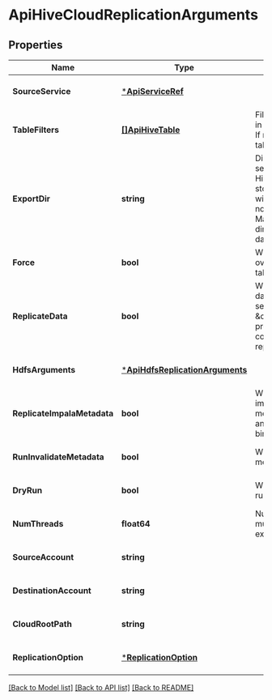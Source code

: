 # ApiHiveCloudReplicationArguments

## Properties
Name | Type | Description | Notes
------------ | ------------- | ------------- | -------------
**SourceService** | [***ApiServiceRef**](ApiServiceRef.md) |  | [optional] [default to null]
**TableFilters** | [**[]ApiHiveTable**](ApiHiveTable.md) | Filters for tables to include in the replication. Optional. If not provided, include all tables in all databases. | [optional] [default to null]
**ExportDir** | **string** | Directory, in the HDFS service where the target Hive service&#x27;s data is stored, where the export file will be saved. Optional. If not provided, Cloudera Manager will pick a directory for storing the data. | [optional] [default to null]
**Force** | **bool** | Whether to force overwriting of mismatched tables. | [optional] [default to null]
**ReplicateData** | **bool** | Whether to replicate table data stored in HDFS. &lt;p/&gt; If set, the \&quot;hdfsArguments\&quot; property must be set to configure the HDFS replication job. | [optional] [default to null]
**HdfsArguments** | [***ApiHdfsReplicationArguments**](ApiHdfsReplicationArguments.md) |  | [optional] [default to null]
**ReplicateImpalaMetadata** | **bool** | Whether to replicate the impala metadata. (i.e. the metadata for impala UDFs and their corresponding binaries in HDFS). | [optional] [default to null]
**RunInvalidateMetadata** | **bool** | Whether to run invalidate metadata query or not | [optional] [default to null]
**DryRun** | **bool** | Whether to perform a dry run. Defaults to false. | [optional] [default to null]
**NumThreads** | **float64** | Number of threads to use in multi-threaded export/import phase | [optional] [default to null]
**SourceAccount** | **string** |  | [optional] [default to null]
**DestinationAccount** | **string** |  | [optional] [default to null]
**CloudRootPath** | **string** |  | [optional] [default to null]
**ReplicationOption** | [***ReplicationOption**](ReplicationOption.md) |  | [optional] [default to null]

[[Back to Model list]](../README.md#documentation-for-models) [[Back to API list]](../README.md#documentation-for-api-endpoints) [[Back to README]](../README.md)

